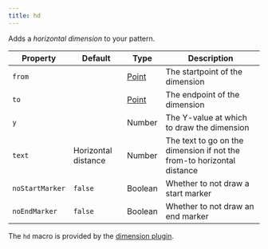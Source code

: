 ```yaml
---
title: hd
---
```


Adds a *horizontal dimension* to your pattern.

| Property        | Default             | Type                          | Description                                                            |
| --------------- | ------------------- | ----------------------------- | ---------------------------------------------------------------------- |
| `from`          |                     | [Point](/reference/api/point) | The startpoint of the dimension                                        |
| `to`            |                     | [Point](/reference/api/point) | The endpoint of the dimension                                          |
| `y`             |                     | Number                        | The Y-value at which to draw the dimension                             |
| `text`          | Horizontal distance | Number                        | The text to go on the dimension if not the from-to horizontal distance |
| `noStartMarker` | `false`             | Boolean                       | Whether to not draw a start marker                                     |
| `noEndMarker`   | `false`             | Boolean                       | Whether to not draw an end marker                                      |

<Note>

The `hd` macro is provided by the [dimension plugin](/reference/plugins/dimension).

</Note>



